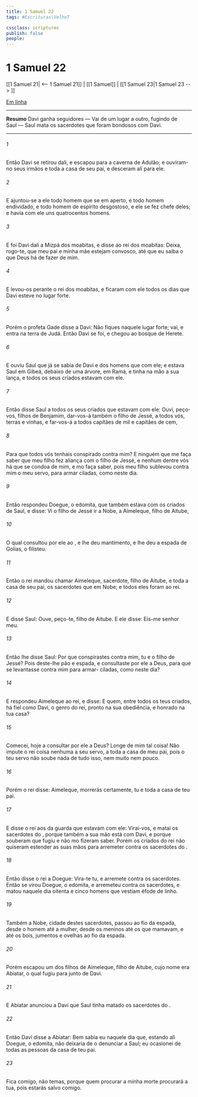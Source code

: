 ```yaml
---
title: 1 Samuel 22
tags: #Escrituras\VelhoT

cssclass: scriptures
publish: false
people:
---
```


# 1 Samuel 22
[[1 Samuel 21| <-- 1 Samuel 21]] | [[1 Samuel]] | [[1 Samuel 23|1 Samuel 23 --> ]]

[Em linha](https://churchofjesuschrist.org/study/scriptures/ot/1-sam/22?lang=por)

---
__Resumo__
Davi ganha seguidores — Vai de um lugar a outro, fugindo de Saul — Saul mata os sacerdotes que foram bondosos com Davi.

---
###### 1 
Então Davi se retirou dali, e escapou para a caverna de Adulão; e ouviram-no seus irmãos e toda a casa de seu pai, e desceram ali para ele.

###### 2 
E ajuntou-se a ele todo homem que se  em aperto, e todo homem endividado, e todo homem de espírito desgostoso, e ele se fez chefe deles; e havia com ele uns quatrocentos homens.

###### 3 
E foi Davi dali a Mizpá dos moabitas, e disse ao rei dos moabitas: Deixa, rogo-te, que meu pai e minha mãe estejam convosco, até que eu saiba o que Deus há de fazer de mim.

###### 4 
E levou-os perante o rei dos moabitas, e ficaram com ele todos os dias que Davi esteve no lugar forte.

###### 5 
Porém o profeta Gade disse a Davi: Não fiques naquele lugar forte; vai, e entra na terra de Judá. Então Davi se foi, e chegou ao bosque de Herete.

###### 6 
E ouviu Saul que já se sabia de Davi e dos homens que  com ele; e estava Saul em Gibeá, debaixo de uma árvore, em Ramá, e tinha na mão a sua lança, e todos os seus criados estavam com ele.

###### 7 
Então disse Saul a todos os seus criados que estavam com ele: Ouvi, peço-vos, filhos de Benjamim, dar-vos-á também o filho de Jessé, a todos vós, terras e vinhas, e far-vos-á a todos capitães de mil e capitães de cem,

###### 8 
Para que todos vós tenhais conspirado contra mim? E ninguém  que me faça saber que meu filho fez aliança com o filho de Jessé, e nenhum dentre vós há que se condoa de mim, e mo faça saber, pois meu filho sublevou contra mim o meu servo, para  armar ciladas, como  neste dia.

###### 9 
Então respondeu Doegue, o edomita, que também estava com os criados de Saul, e disse: Vi o filho de Jessé ir a Nobe, a Aimeleque, filho de Aitube,

###### 10 
O qual consultou por ele ao , e lhe deu mantimento, e lhe deu  a espada de Golias, o filisteu.

###### 11 
Então o rei mandou chamar Aimeleque, sacerdote, filho de Aitube, e toda a casa de seu pai, os sacerdotes que  em Nobe; e todos eles foram ao rei.

###### 12 
E disse Saul: Ouve, peço-te, filho de Aitube. E ele disse: Eis-me  senhor meu.

###### 13 
Então lhe disse Saul: Por que conspirastes contra mim, tu e o filho de Jessé? Pois deste-lhe pão e espada, e consultaste por ele a Deus, para que se levantasse contra mim para armar- ciladas, como  neste dia?

###### 14 
E respondeu Aimeleque ao rei, e disse: E quem, entre todos os teus criados, há  fiel como Davi, o genro do rei, pronto na sua obediência, e honrado na tua casa?

###### 15 
Comecei,  hoje a consultar por ele a Deus? Longe de mim tal coisa! Não impute o rei coisa nenhuma a seu servo,  a toda a casa de meu pai, pois o teu servo não soube nada de tudo isso, nem muito nem pouco.

###### 16 
Porém o rei disse: Aimeleque, morrerás certamente, tu e toda a casa de teu pai.

###### 17 
E disse o rei aos da  guarda que estavam com ele: Virai-vos, e matai os sacerdotes do , porque também a sua mão está com Davi, e porque souberam que fugiu e não mo fizeram saber. Porém os criados do rei não quiseram estender as suas mãos para arremeter contra os sacerdotes do .

###### 18 
Então disse o rei a Doegue: Vira-te tu, e arremete contra os sacerdotes. Então se virou Doegue, o edomita, e arremeteu contra os sacerdotes, e matou naquele dia oitenta e cinco homens que vestiam éfode de linho.

###### 19 
Também a Nobe, cidade destes sacerdotes, passou ao fio da espada, desde o homem até a mulher, desde os meninos até os que mamavam, e até os bois, jumentos e ovelhas  ao fio da espada.

###### 20 
Porém escapou um dos filhos de Aimeleque, filho de Aitube, cujo nome era Abiatar, o qual fugiu para junto de Davi.

###### 21 
E Abiatar anunciou a Davi que Saul tinha matado os sacerdotes do .

###### 22 
Então Davi disse a Abiatar: Bem sabia eu naquele dia que, estando ali Doegue, o edomita, não deixaria de o denunciar a Saul; eu ocasionei  de todas as pessoas da casa de teu pai.

###### 23 
Fica comigo, não temas, porque quem procurar a minha morte  procurará a tua, pois estarás salvo comigo.


